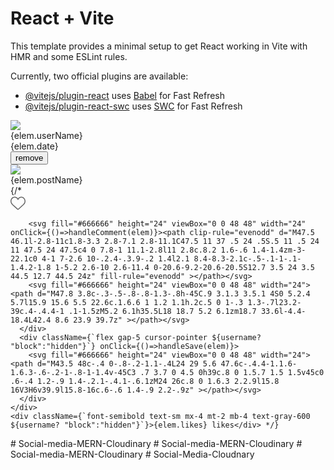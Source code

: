 # React + Vite

This template provides a minimal setup to get React working in Vite with HMR and some ESLint rules.

Currently, two official plugins are available:

- [@vitejs/plugin-react](https://github.com/vitejs/vite-plugin-react/blob/main/packages/plugin-react/README.md) uses [Babel](https://babeljs.io/) for Fast Refresh
- [@vitejs/plugin-react-swc](https://github.com/vitejs/vite-plugin-react-swc) uses [SWC](https://swc.rs/) for Fast Refresh



<div key={key} className="bg-white h-auto  w-[450px] py-4 my-auto rounded-xl shadow-md border-2 shadow-black ">
          <div className="flex justify-between">
    <div className="flex items-center px-4 py-3">
      <img className="h-16 w-16 rounded-full" src={`../public/images/${elem.userPic}`}/>
      <div className="ml-3 ">
      <div className='flex gap-1'>
        <span className=" font-semibold antialiased block leading-tight text-xl text-gray-600" >{elem.userName} </span>
        <span className="text-xl font-semibold antialiased block leading-tight text-blue-600"><MdVerified/> </span>
      </div>
        <span className="text-gray-600 text-xs block mt-1">{elem.date}</span>
      </div>
    </div>
    <div className="my-auto mr-4">
      <button>remove</button>
    </div>
    </div>
    <div className='flex  h-auto'>
    <div className="flex flex-col ">
    <div className="mx-2">
    <img className=" w-full" src={`../public/images/${elem.postImg}`}/>
    </div>
    <span className="text-sm font-semibold antialiased block leading-tight my-2 mx-2 text-xl text-gray-600" >{elem.postName}</span>
    </div>
    </div>
    {/* <div className="flex items-center justify-between mx-4 mt-3 mb-2">
      <div  className={`flex gap-5 cursor-pointer ${username? "block":"hidden"}`}>
        <svg fill="#666666"  height="24" viewBox="0 0 48 48" width="24" onClick={()=>handleLike(elem)}><path d="M34.6 6.1c5.7 0 10.4 5.2 10.4 11.5 0 6.8-5.9 11-11.5 16S25 41.3 24 41.9c-1.1-.7-4.7-4-9.5-8.3-5.7-5-11.5-9.2-11.5-16C3 11.3 7.7 6.1 13.4 6.1c4.2 0 6.5 2 8.1 4.3 1.9 2.6 2.2 3.9 2.5 3.9.3 0 .6-1.3 2.5-3.9 1.6-2.3 3.9-4.3 8.1-4.3m0-3c-4.5 0-7.9 1.8-10.6 5.6-2.7-3.7-6.1-5.5-10.6-5.5C6 3.1 0 9.6 0 17.6c0 7.3 5.4 12 10.6 16.5.6.5 1.3 1.1 1.9 1.7l2.3 2c4.4 3.9 6.6 5.9 7.6 6.5.5.3 1.1.5 1.6.5.6 0 1.1-.2 1.6-.5 1-.6 2.8-2.2 7.8-6.8l2-1.8c.7-.6 1.3-1.2 2-1.7C42.7 29.6 48 25 48 17.6c0-8-6-14.5-13.4-14.5z"></path></svg>

         

        <svg fill="#666666" height="24" viewBox="0 0 48 48" width="24" onClick={()=>handleComment(elem)}><path clip-rule="evenodd" d="M47.5 46.1l-2.8-11c1.8-3.3 2.8-7.1 2.8-11.1C47.5 11 37 .5 24 .5S.5 11 .5 24 11 47.5 24 47.5c4 0 7.8-1 11.1-2.8l11 2.8c.8.2 1.6-.6 1.4-1.4zm-3-22.1c0 4-1 7-2.6 10-.2.4-.3.9-.2 1.4l2.1 8.4-8.3-2.1c-.5-.1-1-.1-1.4.2-1.8 1-5.2 2.6-10 2.6-11.4 0-20.6-9.2-20.6-20.5S12.7 3.5 24 3.5 44.5 12.7 44.5 24z" fill-rule="evenodd" ></path></svg>
        <svg fill="#666666" height="24" viewBox="0 0 48 48" width="24"><path d="M47.8 3.8c-.3-.5-.8-.8-1.3-.8h-45C.9 3.1.3 3.5.1 4S0 5.2.4 5.7l15.9 15.6 5.5 22.6c.1.6.6 1 1.2 1.1h.2c.5 0 1-.3 1.3-.7l23.2-39c.4-.4.4-1 .1-1.5zM5.2 6.1h35.5L18 18.7 5.2 6.1zm18.7 33.6l-4.4-18.4L42.4 8.6 23.9 39.7z" ></path></svg>
      </div>
      <div className={`flex gap-5 cursor-pointer ${username? "block":"hidden"}`} onClick={()=>handleSave(elem)}>
        <svg fill="#666666" height="24" viewBox="0 0 48 48" width="24"><path d="M43.5 48c-.4 0-.8-.2-1.1-.4L24 29 5.6 47.6c-.4.4-1.1.6-1.6.3-.6-.2-1-.8-1-1.4v-45C3 .7 3.7 0 4.5 0h39c.8 0 1.5.7 1.5 1.5v45c0 .6-.4 1.2-.9 1.4-.2.1-.4.1-.6.1zM24 26c.8 0 1.6.3 2.2.9l15.8 16V3H6v39.9l15.8-16c.6-.6 1.4-.9 2.2-.9z" ></path></svg>
      </div>
    </div>
    <div className={`font-semibold text-sm mx-4 mt-2 mb-4 text-gray-600 ${username? "block":"hidden"}`}>{elem.likes} likes</div> */}
  </div>#   S o c i a l - m e d i a - M E R N - C l o u d i n a r y  
 #   S o c i a l - m e d i a - M E R N - C l o u d i n a r y  
 #   S o c i a l - m e d i a - M E R N - C l o u d i n a r y  
 #   S o c i a l - M e d i a - C l o u d n a r y  
 